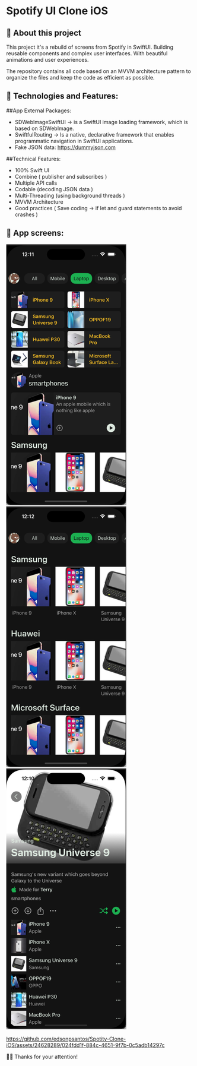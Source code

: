 # Spotify UI Clone iOS

## 📱 About this project
This project it's a rebuild of screens from Spotify in SwiftUI. Building reusable components and complex user interfaces. With beautiful animations and user experiences.

The repository contains all code based on an MVVM architecture pattern to organize the files and keep the code as efficient as possible.

##  🤔 Technologies and Features:

##App External Packages:

* SDWebImageSwiftUI -> is a SwiftUI image loading framework, which is based on SDWebImage.
* SwiftfulRouting -> Is a native, declarative framework that enables programmatic navigation in SwiftUI applications.
* Fake JSON data: https://dummyjson.com

##Technical Features:
* 100% Swift UI
* Combine ( publisher and subscribes )
* Multiple API calls
* Codable (decoding JSON data )
* Multi-Threading (using background threads )
* MVVM Architecture
* Good practices ( Save coding -> if let and guard statements to avoid crashes )

##  📱 App screens:

![Home Screen](https://github.com/edsonpsantos/images/blob/main/ios_images/SpotifyUIClone/HomeView.png)
![List Screen](https://github.com/edsonpsantos/images/blob/main/ios_images/SpotifyUIClone/ListView.png)
![Detail Screen](https://github.com/edsonpsantos/images/blob/main/ios_images/SpotifyUIClone/DetailView.png)

https://github.com/edsonpsantos/Spotity-Clone-iOS/assets/24628289/024fdd1f-884c-4651-9f7b-0c5adb14297c

🙏🏽 Thanks for your attention! 

